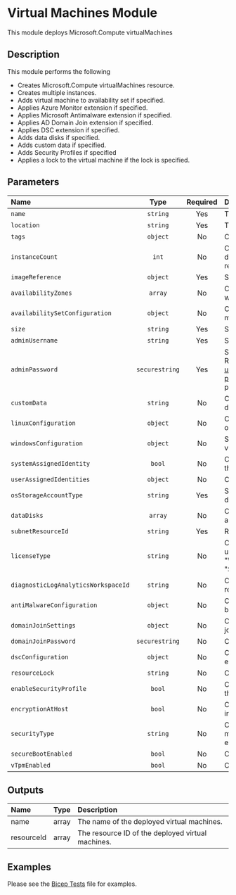 # Virtual Machines Module

This module deploys Microsoft.Compute virtualMachines

## Description

This module performs the following

- Creates Microsoft.Compute virtualMachines resource.
- Creates multiple instances.
- Adds virtual machine to availability set if specified.
- Applies Azure Monitor extension if specified.
- Applies Microsoft Antimalware extension if specified.
- Applies AD Domain Join extension if specified.
- Applies DSC extension if specified.
- Adds data disks if specified.
- Adds custom data if specified.
- Adds Security Profiles if specified
- Applies a lock to the virtual machine if the lock is specified.

## Parameters

| Name                                | Type           | Required | Description                                                                                                                                                                                                                       |
| :---------------------------------- | :------------: | :------: | :-------------------------------------------------------------------------------------------------------------------------------------------------------------------------------------------------------------------------------- |
| `name`                              | `string`       | Yes      | The resource name.                                                                                                                                                                                                                |
| `location`                          | `string`       | Yes      | The geo-location where the resource lives.                                                                                                                                                                                        |
| `tags`                              | `object`       | No       | Optional. Resource tags.                                                                                                                                                                                                          |
| `instanceCount`                     | `int`          | No       | Optional. Number of virtual machine instances to deploy. Digit ## (e.g. 07) will be appended to the resource name if more than one instance is deployed.                                                                          |
| `imageReference`                    | `object`       | Yes      | Specifies information about the image to use.                                                                                                                                                                                     |
| `availabilityZones`                 | `array`        | No       | Optional. A list of availability zones denoting the zone in which the virtual machine should be deployed.                                                                                                                         |
| `availabilitySetConfiguration`      | `object`       | No       | Optional. The availability set configuration for the virtual machine. Not required if availabilityZones is set.                                                                                                                   |
| `size`                              | `string`       | Yes      | Specifies the size of the virtual machine.                                                                                                                                                                                        |
| `adminUsername`                     | `string`       | Yes      | Specifies the name of the administrator account.                                                                                                                                                                                  |
| `adminPassword`                     | `securestring` | Yes      | Specifies the password of the administrator account. Refer to https://docs.microsoft.com/en-us/azure/templates/microsoft.compute/virtualmachines?pivots=deployment-language-bicep#osprofile for password complexity requirements. |
| `customData`                        | `string`       | No       | Optional. Specifies a base-64 encoded string of custom data.                                                                                                                                                                      |
| `linuxConfiguration`                | `object`       | No       | Optional. Specifies the Linux operating system settings on the virtual machine.                                                                                                                                                   |
| `windowsConfiguration`              | `object`       | No       | Specifies Windows operating system settings on the virtual machine.                                                                                                                                                               |
| `systemAssignedIdentity`            | `bool`         | No       | Optional. Enables system assigned managed identity on the resource.                                                                                                                                                               |
| `userAssignedIdentities`            | `object`       | No       | Optional. The ID(s) to assign to the resource.                                                                                                                                                                                    |
| `osStorageAccountType`              | `string`       | Yes      | Specifies the storage account type for the os managed disk.                                                                                                                                                                       |
| `dataDisks`                         | `array`        | No       | Optional. Specifies the parameters that are used to add a data disk to a virtual machine.                                                                                                                                         |
| `subnetResourceId`                  | `string`       | Yes      | Resource ID of the virtual machine subnet.                                                                                                                                                                                        |
| `licenseType`                       | `string`       | No       | Optional. Specifies that the image or disk that is being used was licensed on-premises. Accepted values "Windows_Client", "Windows_Server", "RHEL_BYOS" or "SLES_BYOS".                                                           |
| `diagnosticLogAnalyticsWorkspaceId` | `string`       | No       | Optional. Log analytics workspace resource id. Only required to enable VM Diagnostics.                                                                                                                                            |
| `antiMalwareConfiguration`          | `object`       | No       | Optional. Microsoft antimalware configuration. Will not be installed if left blank.                                                                                                                                               |
| `domainJoinSettings`                | `object`       | No       | Optional. Domain join configuration. Will not be domain joined if left blank.                                                                                                                                                     |
| `domainJoinPassword`                | `securestring` | No       | Optional. Password for the domain join user account.                                                                                                                                                                              |
| `dscConfiguration`                  | `object`       | No       | Optional. Desired state configuration. Will not be executed if left blank.                                                                                                                                                        |
| `resourceLock`                      | `string`       | No       | Optional. Specify the type of resource lock.                                                                                                                                                                                      |
| `enableSecurityProfile`             | `bool`         | No       | Optional. Enables the Security related profile settings for the virtual machine. Only supported on Gen 2 VMs.                                                                                                                     |
| `encryptionAtHost`                  | `bool`         | No       | Optional. Enable the encryption for all the disks including Resource/Temp disk at host itself.                                                                                                                                    |
| `securityType`                      | `string`       | No       | Optional. Specifies the SecurityType of the virtual machine. It has to be set to any specified value to enable UefiSettings.                                                                                                      |
| `secureBootEnabled`                 | `bool`         | No       | Optional. Enable secure boot on the virtual machine.                                                                                                                                                                              |
| `vTpmEnabled`                       | `bool`         | No       | Optional. Enable vTPM on the virtual machine.                                                                                                                                                                                     |

## Outputs

| Name       | Type  | Description                                       |
| :--------- | :---: | :------------------------------------------------ |
| name       | array | The name of the deployed virtual machines.        |
| resourceId | array | The resource ID of the deployed virtual machines. |

## Examples

Please see the [Bicep Tests](test/main.test.bicep) file for examples.